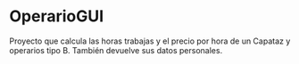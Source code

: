 # OperarioGUI
Proyecto que calcula las horas trabajas y el precio por hora de un Capataz y operarios tipo B. También devuelve sus datos personales.
